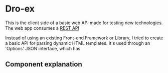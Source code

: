 # Dro-ex
This is the client side of a basic web API made for testing new technologies. The web app consumes a [REST API](https://github.com/cala-js/coex-test-api)

Instead of using an existing Front-end Framework or Library, I tried to create a basic API for parsing dynamic HTML templates. It's used through an 'Options' JSON interface, which has 
## Component explanation

